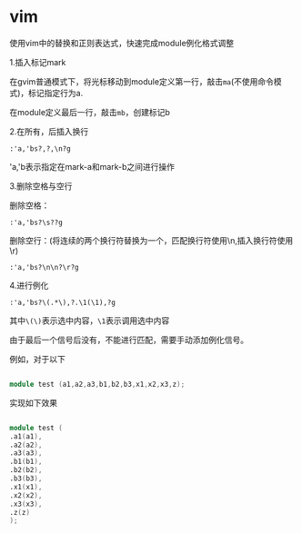 # vim

使用vim中的替换和正则表达式，快速完成module例化格式调整

1.插入标记mark

在gvim普通模式下，将光标移动到module定义第一行，敲击```ma```(不使用命令模式)，标记指定行为a.

在module定义最后一行，敲击```mb```，创建标记b

2.在所有，后插入换行

```shell
:'a,'bs?,?,\n?g
```

'a,'b表示指定在mark-a和mark-b之间进行操作

3.删除空格与空行

删除空格：

```shell
:'a,'bs?\s??g
```

删除空行：(将连续的两个换行符替换为一个，匹配换行符使用\n,插入换行符使用\r)

```shell
:'a,'bs?\n\n?\r?g
```

4.进行例化

```shell
:'a,'bs?\(.*\),?.\1(\1),?g
```

其中```\(\)```表示选中内容，```\1```表示调用选中内容

由于最后一个信号后没有，不能进行匹配，需要手动添加例化信号。

例如，对于以下

```verilog

module test (a1,a2,a3,b1,b2,b3,x1,x2,x3,z);

```

实现如下效果

```verilog

module test (
.a1(a1),
.a2(a2),
.a3(a3),
.b1(b1),
.b2(b2),
.b3(b3),
.x1(x1),
.x2(x2),
.x3(x3),
.z(z)
);

```
